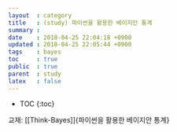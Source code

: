 ```yaml
---
layout  : category
title   : (study) 파이썬을 활용한 베이지안 통계
summary : 
date    : 2018-04-25 22:04:18 +0900
updated : 2018-04-25 22:05:44 +0900
tags    : bayes
toc     : true
public  : true
parent  : study
latex   : false
---
```

* TOC
{:toc}

교재: [[Think-Bayes]]{파이썬을 활용한 베이지안 통계}
